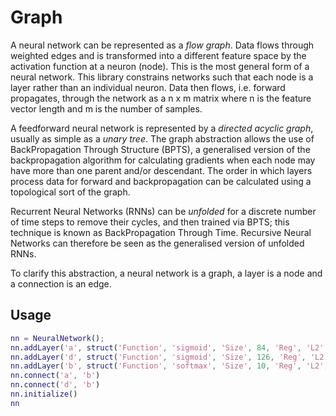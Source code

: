 # Graph

A neural network can be represented as a *flow graph*. Data flows through weighted edges and is transformed into a different feature space by the activation function at a neuron (node).
This is the most general form of a neural network. This library constrains networks such that each node is a layer rather than an individual neuron.
Data then flows, i.e. forward propagates, through the network as a n x m matrix where n is the feature vector length and m is the number of samples.

A feedforward neural network is represented by a *directed acyclic graph*, usually as simple as a *unary tree*.
The graph abstraction allows the use of BackPropagation Through Structure (BPTS), a generalised version of the backpropagation algorithm for calculating gradients when each node may have more than one parent and/or descendant.
The order in which layers process data for forward and backpropagation can be calculated using a topological sort of the graph.

Recurrent Neural Networks (RNNs) can be *unfolded* for a discrete number of time steps to remove their cycles, and then trained via BPTS; this technique is known as BackPropagation Through Time.
Recursive Neural Networks can therefore be seen as the generalised version of unfolded RNNs.

To clarify this abstraction, a neural network is a graph, a layer is a node and a connection is an edge.

## Usage
```Matlab
nn = NeuralNetwork();
nn.addLayer('a', struct('Function', 'sigmoid', 'Size', 84, 'Reg', 'L2', 'Rho', 0.1))
nn.addLayer('d', struct('Function', 'sigmoid', 'Size', 126, 'Reg', 'L2'))
nn.addLayer('b', struct('Function', 'softmax', 'Size', 10, 'Reg', 'L2'))
nn.connect('a', 'b')
nn.connect('d', 'b')
nn.initialize()
nn
```